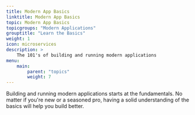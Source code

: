 ```yaml
---
title: Modern App Basics
linktitle: Modern App Basics
topic: Modern App Basics
topicgroups: "Modern Applications"
grouptitle: "Learn the Basics"
weight: 1
icon: microservices
description: >
    The 101's of building and running modern applications
menu:
    main:
        parent: "topics"
        weight: 7
---
```


Building and running modern applications starts at the fundamentals. No matter if you're new or a seasoned pro, having a solid understanding of the basics will help you build better.